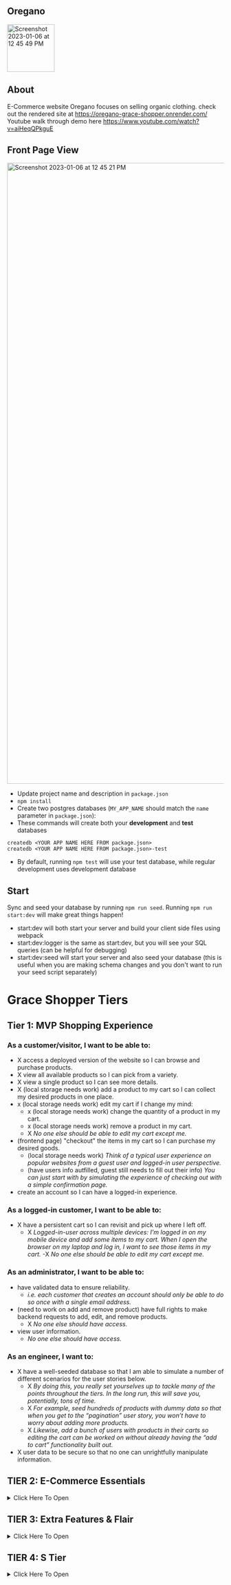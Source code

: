 ## Oregano
<img width="110" alt="Screenshot 2023-01-06 at 12 45 49 PM" src="https://user-images.githubusercontent.com/85711028/211096979-3ef85b69-e549-4a04-b641-4e548037d0fd.png">

## About
E-Commerce website Oregano focuses on selling organic clothing. check out the rendered site at https://oregano-grace-shopper.onrender.com/
Youtube walk through demo here https://www.youtube.com/watch?v=aiHeqQPkguE

## Front Page View
<img width="1440" alt="Screenshot 2023-01-06 at 12 45 21 PM" src="https://user-images.githubusercontent.com/85711028/211097026-19f121cc-287d-41f1-aeca-9161a102f2c3.png">

* Update project name and description in `package.json`
* `npm install`
* Create two postgres databases (`MY_APP_NAME` should match the `name`
  parameter in `package.json`):
* These commands will create both your **development** and **test** databases

```
createdb <YOUR APP NAME HERE FROM package.json>
createdb <YOUR APP NAME HERE FROM package.json>-test
```

* By default, running `npm test` will use your test database, while
  regular development uses development database

## Start

Sync and seed your database by running `npm run seed`. Running `npm run start:dev` will make great things happen!

- start:dev will both start your server and build your client side files using webpack
- start:dev:logger is the same as start:dev, but you will see your SQL queries (can be helpful for debugging)
- start:dev:seed will start your server and also seed your database (this is useful when you are making schema changes and you don't want to run your seed script separately)
# Grace Shopper Tiers

## Tier 1: MVP Shopping Experience

### As a customer/visitor, I want to be able to:

- X access a deployed version of the website so I can browse and purchase products.
- X view all available products so I can pick from a variety.
- X view a single product so I can see more details.
- X (local storage needs work) add a product to my cart so I can collect my desired products in one place.
- x (local storage needs work) edit my cart if I change my mind:
  - x (local storage needs work) change the quantity of a product in my cart.
  - x (local storage needs work) remove a product in my cart.
  - X _No one else should be able to edit my cart except me._
- (frontend page) "checkout" the items in my cart so I can purchase my desired goods.
  - (local storage needs work) _Think of a typical user experience on popular websites from a guest user and logged-in user perspective._
  - (have users info autfilled, guest still needs to fill out their info) _You can just start with by simulating the experience of checking out with a simple confirmation page._
- create an account so I can have a logged-in experience.

### As a logged-in customer, I want to be able to:

- X have a persistent cart so I can revisit and pick up where I left off.
  - X _Logged-in-user across multiple devices: I'm logged in on my mobile device and add some items to my cart. When I open the browser on my laptop and log in, I want to see those items in my cart._
  -X  _No one else should be able to edit my cart except me._

### As an administrator, I want to be able to:

- have validated data to ensure reliability.
  - _i.e. each customer that creates an account should only be able to do so once with a single email address._
- (need to work on add and remove product) have full rights to make backend requests to add, edit, and remove products.
  - X _No one else should have access._
- view user information.
  - _No one else should have access._

### As an engineer, I want to:

- X have a well-seeded database so that I am able to simulate a number of different scenarios for the user stories below.
  - X _By doing this, you really set yourselves up to tackle many of the points throughout the tiers. In the long run, this will save you, potentially, tons of time._
  - X _For example, seed hundreds of products with dummy data so that when you get to the “pagination” user story, you won’t have to worry about adding more products._
  - X _Likewise, add a bunch of users with products in their carts so editing the cart can be worked on without already having the “add to cart” functionality built out._
- X user data to be secure so that no one can unrightfully manipulate information.

## TIER 2: E-Commerce Essentials

<details><summary>Click Here To Open</summary>

### As a customer, I want to be able to:

- X see all products that belong to a certain category.
  - X _Keep this simple. For example, a product can only belong to one category._
- explore an aesthetically pleasing website so I can easily navigate around and enjoy the experience (UI/UX).
  - X _This includes front-end data validations. For example, if certain fields of a form are required and must be in a specific format, this is obvious to the user._
- X have a persistent cart so I can revisit and pick up where I left off.
  - _There are two more experiences to consider here. Explore your favorite websites to see what the intended behavior is for the following cases:_
    - X **Guest-only:** I don't want to create an account, but I want my cart to persist between browser refreshes.
      - X Look into front-end storage for this one.
    - x KINDA **Guest-to-logged-in-user:** Initially, I'm not logged in, and I add items to my cart. When I eventually log in, I want to see those same items I added when I was logged in still in my cart, in addition to the items I may have had in my cart from a previous logged in session.

### As a logged-in customer, I want to be able to:

- see my order history so I can remember my previously purchased items and their prices at the time of purchase.
- x view and edit my user profile so I can update my information when necessary.

### As an administrator, I want to be able to:

- allow customers to have a variety of payment method options in order to increase checkout conversion.
  - _Begin by integrating Stripe, and, if interested, dive into integrating PayPal, Venmo, Braintree, or Bitcoin._
- x edit products and manage users through a dashboard so I can easily make changes and assessments as necessary.

</details>

## TIER 3: Extra Features & Flair

<details><summary>Click Here To Open</summary>

### As an administrator, I want to be able to:

- ensure accurate product inventory so that we can be sure only available products are sold.
  - _For example, when a customer purchases an item, the quantity available is appropriately deducted._
  - _Likewise, if a customer attempts to purchase a higher quantity of an item that is available, they will be alerted/notified that there isn't enough inventory._
- offer customers discounts through promo codes so that we can incentivize purchases.

### As a customer, I want to be able to:

#### Receive Notifications

- receive an email confirmation when placing an order so that I can easily reference it when needed without visiting my account.
- be notified when certain events occur so that I am informed of my actions.
  - _For example, when I add a product to my cart, there is a toast notification that pops up in the corner of the page with an appropriate message for that action._

#### Have A Seamless Experience

- navigate the website successfully, in a way that is accessible and inclusive.
  - _This is a great opportunity to dive into ADA Compliance (screen-reader friendliness, keyboard navigation, colorblind-friendly, etc.)._
  - _[A11y Checklist](https://a11yproject.com/checklist)_
- view a display to know when content is loading or there is an error so that I can manage my expectations.
  - _For example, loading spinners while the frontend is waiting for a backend response._
  - _As a customer, if I visit a product page that doesn't exist, notify me that it doesn't and bring me to all products. Likewise, if I visit a page that outright doesn't exist, navigate me to the landing page._

#### Have A User-Friendly Experience

- filter through all products.
  - _This is an opportunity to dive into a "search" input field. You can filter all products using vanilla JavaScript, or look into Algolia (search-as-a-service)._
- browse through all products in a digestible way so that I am not overwhelmed with an endless list of products.
  - _Dive into pagination here!_
  - _This goes back to the initial seed in Tier 1. If you have a database seeded with thousands of products, there shouldn't be any blockers in order to tackle this user story. It also begs the question of whether we should fetch all of the products from the database or limit the response in intervals (e.g. 25 at a time) and show more only through a user action (e.g. clicking a “Next”/”Show More” button)._
  - _Keep in mind, if you already have the product filter feature built out, can you get pagination to work on the results as well?_
- view featured products so that I can get inspiration.
  - _For example, display the five most purchased products within a given period of time (i.e. yesterday or last week), or the most recently added products._
- add products to a wishlist so that I can differentiate products I would like to purchase now (cart) versus products I might be interested in purchasing in the future (wishlist).

</details>

## TIER 4: S Tier

<details><summary>Click Here To Open</summary>

### As a customer, I want to be able to:

- post products to my social media accounts so that I can share with my friends/followers.
  - _For example, integrating Facebook to create a post of a product's name, description, photo and link._
- receive recommended products so that I can have a customized user experience and get inspiration.
  - _For example, based on products viewed (similar products; matching "tags")._
- feel like the website experience is customized for my native language.
  - **Internationalization (i19n)**
    - _The process of designing and building an application to facilitate localization. The main concern is that applications can be adapted to various languages and regions without engineering changes._
  - **Localization (i10n)**
    - _The cultural and linguistic adaptation of an internationalized application to two or more culturally-distinct markets._
    - _For example, the website while the main language of the United States and United Kingdom is English, the currency ($ vs. £) and date format (12/31/2020 vs. 31/12/2020) vary._
  - _[Mozilla Internationalization & Localization Guidelines](https://www-archive.mozilla.org/docs/reflist/i18n/)_

### As an administrator, I want to be able to:

- visualize relevant KPIs (key performance indicators) in the admin dashboard so that I can make educated business decisions.
  - _For example, a line graph of total sales over time._

### As a CEO/CTO, I want:

- the website to allow for multi tenancy so that we can potentially white label the application and allow users to create "shops."
  - _Think Etsy and Amazon, where the sellers can have their own "shops" within the platforms._

</details>

